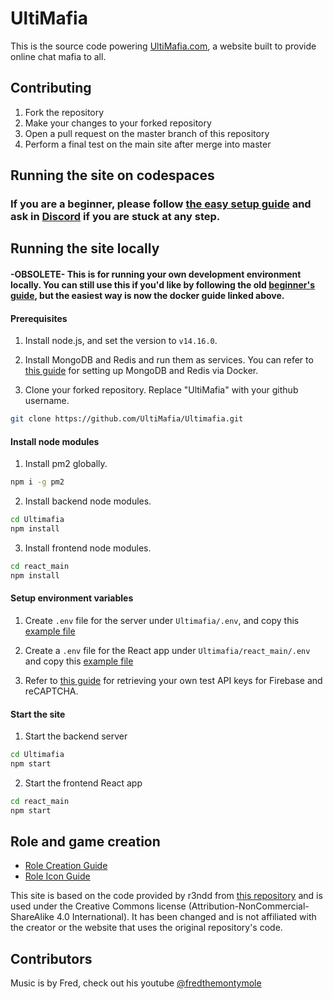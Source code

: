 # UltiMafia

This is the source code powering [UltiMafia.com](https://ultimafia.com), a website built to provide online chat mafia to all.

## Contributing

1. Fork the repository
2. Make your changes to your forked repository
3. Open a pull request on the master branch of this repository
4. Perform a final test on the main site after merge into master

## Running the site on codespaces
### If you are a beginner, please follow [the easy setup guide](/docs/setup-EZ-guide.md) and ask in [Discord](https://discord.gg/C5WMFpYRHQ) if you are stuck at any step.

## Running the site locally
#### -OBSOLETE- This is for running your own development environment locally. You can still use this if you'd like by following the old [beginner's guide](/docs/setup-beginner-guide.md), but the easiest way is now the docker guide linked above.

#### Prerequisites

1. Install node.js, and set the version to `v14.16.0`.

2. Install MongoDB and Redis and run them as services. You can refer to [this guide](/docs/setup-mongo-redis-docker.md) for setting up MongoDB and Redis via Docker.

3. Clone your forked repository. Replace "UltiMafia" with your github username.

```bash
git clone https://github.com/UltiMafia/Ultimafia.git
```

#### Install node modules

1. Install pm2 globally.

```bash
npm i -g pm2
```

2. Install backend node modules.

```bash
cd Ultimafia
npm install
```

3. Install frontend node modules.

```bash
cd react_main
npm install
```

#### Setup environment variables

1. Create `.env` file for the server under `Ultimafia/.env`, and copy this [example file](/docs/server_env)

2. Create a `.env` file for the React app under `Ultimafia/react_main/.env` and copy this [example file](/docs/client_env)

3. Refer to [this guide](/docs/setup-dependencies.md) for retrieving your own test API keys for Firebase and reCAPTCHA.

#### Start the site

1. Start the backend server

```bash
cd Ultimafia
npm start
```

2. Start the frontend React app

```bash
cd react_main
npm start
```

## Role and game creation

- [Role Creation Guide](/docs/guide-role-creation.md)
- [Role Icon Guide](/docs/guide-role-icons.md)

This site is based on the code provided by r3ndd from [this repository](https://github.com/r3ndd/BeyondMafia-Integration) and is used under the Creative Commons license (Attribution-NonCommercial-ShareAlike 4.0 International). It has been changed and is not affiliated with the creator or the website that uses the original repository's code.

## Contributors

Music is by Fred, check out his youtube [@fredthemontymole](https://www.youtube.com/@fredthemontymole)
